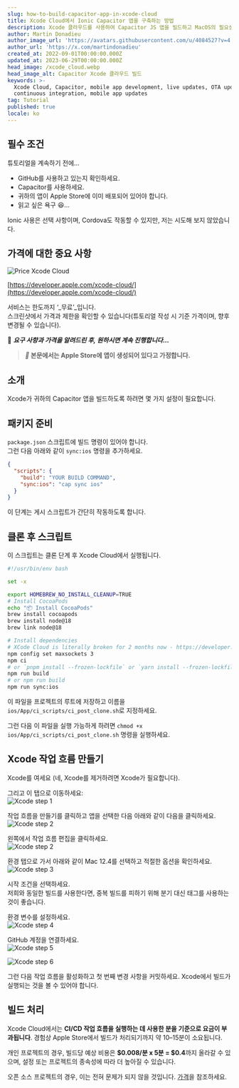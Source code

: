 ```yaml
---
slug: how-to-build-capacitor-app-in-xcode-cloud
title: Xcode Cloud에서 Ionic Capacitor 앱을 구축하는 방법
description: Xcode 클라우드를 사용하여 Capacitor JS 앱을 빌드하고 MacOS의 필요성을 우회하십시오.
author: Martin Donadieu
author_image_url: 'https://avatars.githubusercontent.com/u/4084527?v=4'
author_url: 'https://x.com/martindonadieu'
created_at: 2022-09-01T00:00:00.000Z
updated_at: 2023-06-29T00:00:00.000Z
head_image: /xcode_cloud.webp
head_image_alt: Capacitor Xcode 클라우드 빌드
keywords: >-
  Xcode Cloud, Capacitor, mobile app development, live updates, OTA updates,
  continuous integration, mobile app updates
tag: Tutorial
published: true
locale: ko
---
```

## 필수 조건

튜토리얼을 계속하기 전에…

-   GitHub를 사용하고 있는지 확인하세요.
-   Capacitor를 사용하세요.
-   귀하의 앱이 Apple Store에 이미 배포되어 있어야 합니다.
-   읽고 싶은 욕구 😆…

Ionic 사용은 선택 사항이며, Cordova도 작동할 수 있지만, 저는 시도해 보지 않았습니다.

## 가격에 대한 중요 사항

![Price Xcode Cloud](/xcode_cloud_price.webp)

[https://developer.apple.com/xcode-cloud/](https://developer.apple.com/xcode-cloud/)

서비스는 한도까지 ‘_무료’_입니다.  
스크린샷에서 가격과 제한을 확인할 수 있습니다(튜토리얼 작성 시 기준 가격이며, 향후 변경될 수 있습니다).

🔴 **_요구 사항과 가격을 알려드린 후, 원하시면 계속 진행합니다..._**

> **_📣_ 본문에서는 Apple Store에 앱이 생성되어 있다고 가정합니다.**

## 소개

Xcode가 귀하의 Capacitor 앱을 빌드하도록 하려면 몇 가지 설정이 필요합니다.

## 패키지 준비

`package.json` 스크립트에 빌드 명령이 있어야 합니다.  
그런 다음 아래와 같이 `sync:ios` 명령을 추가하세요.

```json
{
  "scripts": {
    "build": "YOUR BUILD COMMAND",
    "sync:ios": "cap sync ios"
  }
}
```  
이 단계는 게시 스크립트가 간단히 작동하도록 합니다.

## 클론 후 스크립트
이 스크립트는 클론 단계 후 Xcode Cloud에서 실행됩니다.

```bash
#!/usr/bin/env bash

set -x

export HOMEBREW_NO_INSTALL_CLEANUP=TRUE
# Install CocoaPods
echo "📦 Install CocoaPods"
brew install cocoapods
brew install node@18
brew link node@18

# Install dependencies
# XCode Cloud is literally broken for 2 months now - https://developer.apple.com/forums/thread/738136?answerId=774510022#774510022
npm config set maxsockets 3
npm ci
# or `pnpm install --frozen-lockfile` or `yarn install --frozen-lockfile` or bun install
npm run build 
# or npm run build
npm run sync:ios
```

이 파일을 프로젝트의 루트에 저장하고 이름을 `ios/App/ci_scripts/ci_post_clone.sh`로 지정하세요.

그런 다음 이 파일을 실행 가능하게 하려면 `chmod +x ios/App/ci_scripts/ci_post_clone.sh` 명령을 실행하세요.

## Xcode 작업 흐름 만들기

Xcode를 여세요 (네, Xcode를 제거하려면 Xcode가 필요합니다).

그리고 이 탭으로 이동하세요:  
![Xcode step 1](/xcode_step_1.webp)

작업 흐름을 만들기를 클릭하고 앱을 선택한 다음 아래와 같이 다음을 클릭하세요.  
![Xcode step 2](/xcode_step_2.webp)

왼쪽에서 작업 흐름 편집을 클릭하세요.  
![Xcode step 2](/xcode_step_3.webp)

환경 탭으로 가서 아래와 같이 Mac 12.4를 선택하고 적절한 옵션을 확인하세요.  
![Xcode step 3](/xcode_step_3.webp)

시작 조건을 선택하세요.  
저희와 동일한 빌드를 사용한다면, 중복 빌드를 피하기 위해 분기 대신 태그를 사용하는 것이 좋습니다.

환경 변수를 설정하세요.  
![Xcode step 4](/xcode_step_4.webp)

GitHub 계정을 연결하세요.  
![Xcode step 5](/xcode_step_5.webp)

![Xcode step 6](/xcode_step_6.webp)

그런 다음 작업 흐름을 활성화하고 첫 번째 변경 사항을 커밋하세요. Xcode에서 빌드가 실행되는 것을 볼 수 있어야 합니다.

## **빌드 처리**

Xcode Cloud에서는 **CI/CD 작업 흐름을 실행하는 데 사용한 분을 기준으로 요금이 부과됩니다**. 경험상 Apple Store에서 빌드가 처리되기까지 약 10–15분이 소요됩니다.

개인 프로젝트의 경우, 빌드당 예상 비용은 **$0.008/분 x 5분 = $0.4**까지 올라갈 수 있으며, 설정 또는 프로젝트의 종속성에 따라 더 높아질 수 있습니다.

오픈 소스 프로젝트의 경우, 이는 전혀 문제가 되지 않을 것입니다. [가격](https://github.com/pricing/)을 참조하세요.
